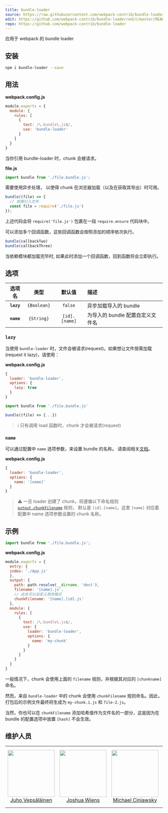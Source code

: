```yaml
---
title: bundle-loader
source: https://raw.githubusercontent.com/webpack-contrib/bundle-loader/master/README.md
edit: https://github.com/webpack-contrib/bundle-loader/edit/master/README.md
repo: https://github.com/webpack-contrib/bundle-loader
---
```

应用于 webpack 的 bundle loader

## 安装

```bash
npm i bundle-loader --save
```

## 用法

**webpack.config.js**

```js
module.exports = {
  module: {
    rules: [
      {
        test: /\.bundle\.js$/,
        use: 'bundle-loader'
      }
    ]
  }
}
```

当你引用 bundle-loader 时，chunk 会被请求。

**file.js**
```js
import bundle from './file.bundle.js';
```

需要使用异步处理，
以使得 chunk 在浏览器加载（以及在获取其导出）时可用。

```js
bundle((file) => {
  // 按需引入文件
  const file = require('./file.js')
});
```

上述代码会将 `require('file.js')` 包裹在一段 `require.ensure` 代码块中。

可以添加多个回调函数，这些回调函数会按照添加的顺序依次执行。

```js
bundle(callbackTwo)
bundle(callbackThree)
```

当依赖模块都加载完毕时, 如果此时添加一个回调函数，回到函数将会立即执行。

## 选项

|选项名|类型|默认值|描述|
|:--:|:--:|:-----:|:----------|
|**`lazy`**|`{Boolean}`|`false`| 异步加载导入的 bundle |
|**`name`**|`{String}`|`[id].[name]`| 为导入的 bundle 配置自定义文件名 |

### `lazy`

当使用 `bundle-loader` 时，文件会被请求(request)。如果想让文件按需加载(request it lazy)，请使用：

**webpack.config.js**

```js
{
  loader: 'bundle-loader',
  options: {
    lazy: true
  }
}
```

```js
import bundle from './file.bundle.js'

bundle((file) => {...})
```

> ℹ️ 只有调用 load 函数时，chunk 才会被请求(request)

### `name`

可以通过配置中 `name` 选项参数，来设置 bundle 的名称。
请查阅相关[文档](https://github.com/webpack/loader-utils#interpolatename)。

**webpack.config.js**

```js
{
  loader: 'bundle-loader',
  options: {
    name: '[name]'
  }
}
```

> :warning: 一旦 loader 创建了 chunk，将遵循以下命名规则 [`output.chunkFilename`](/configuration/output/#outputchunkfilename) 规则，
默认是 `[id].[name]`。这里 `[name]` 对应着配置中 name 选项参数设置的 chunk 名称。

## 示例

```js
import bundle from './file.bundle.js';
```

**webpack.config.js**
```js
module.exports = {
  entry: {
  index: './App.js'
  },
  output: {
    path: path.resolve(__dirname, 'dest'),
    filename: '[name].js',
    // 此处可以自定义其他格式
    chunkFilename: '[name].[id].js'
  },
  module: {
    rules: [
      {
        test: /\.bundle\.js$/,
        use: {
          loader: 'bundle-loader',
          options: {
            name: 'my-chunk'
          }
        }
      }
    ]
  }
}
```

一般情况下，chunk 会使用上面的 `filename` 规则，并根据其对应的 `[chunkname]` 命名。

然而，来自 `bundle-loader` 中的 chunk 会使用 `chunkFilename` 规则命名。因此，打包后的示例文件最终将生成为 `my-chunk.1.js` 和 `file-2.js`。

当然，你也可以在 `chunkFilename` 添加哈希值作为文件名的一部分，这是因为在 bundle 的配置选项中放置 `[hash]` 不会生效。

## 维护人员

<table>
  <tbody>
    <tr>
      <td align="center">
        <a href="https://github.com/bebraw">
          <img width="150" height="150" src="https://github.com/bebraw.png?v=3&s=150">
          </br>
          Juho Vepsäläinen
        </a>
      </td>
      <td align="center">
        <a href="https://github.com/d3viant0ne">
          <img width="150" height="150" src="https://github.com/d3viant0ne.png?v=3&s=150">
          </br>
          Joshua Wiens
        </a>
      </td>
      <td align="center">
        <a href="https://github.com/michael-ciniawsky">
          <img width="150" height="150" src="https://github.com/michael-ciniawsky.png?v=3&s=150">
          </br>
          Michael Ciniawsky
        </a>
      </td>
      <td align="center">
        <a href="https://github.com/evilebottnawi">
          <img width="150" height="150" src="https://github.com/evilebottnawi.png?v=3&s=150">
          </br>
          Alexander Krasnoyarov
        </a>
      </td>
    </tr>
  <tbody>
</table>


[npm]: https://img.shields.io/npm/v/bundle-loader.svg
[npm-url]: https://npmjs.com/package/bundle-loader

[node]: https://img.shields.io/node/v/bundle-loader.svg
[node-url]: https://nodejs.org/

[deps]: https://david-dm.org/webpack-contrib/bundle-loader.svg
[deps-url]: https://david-dm.org/webpack-contrib/bundle-loader

[tests]: http://img.shields.io/travis/webpack-contrib/bundle-loader.svg
[tests-url]: https://travis-ci.org/webpack-contrib/bundle-loader

[cover]: https://coveralls.io/repos/github/webpack-contrib/bundle-loader/badge.svg
[cover-url]: https://coveralls.io/github/webpack-contrib/bundle-loader

[chat]: https://badges.gitter.im/webpack/webpack.svg
[chat-url]: https://gitter.im/webpack/webpack
